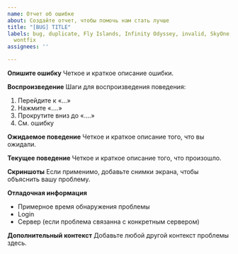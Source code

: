 ```yaml
---
name: Отчет об ошибке
about: Создайте отчет, чтобы помочь нам стать лучше
title: "[BUG] TITLE"
labels: bug, duplicate, Fly Islands, Infinity Odyssey, invalid, SkyOne, UltraHardCoreTM,
  wontfix
assignees: ''

---
```


**Опишите ошибку**
Четкое и краткое описание ошибки.

**Воспроизведение**
Шаги для воспроизведения поведения:
1. Перейдите к «...»
2. Нажмите «….»
3. Прокрутите вниз до «….»
4. См. ошибку

**Ожидаемое поведение**
Четкое и краткое описание того, что вы ожидали.

**Текущее поведение**
Четкое и краткое описание того, что произошло.

**Скриншоты**
Если применимо, добавьте снимки экрана, чтобы объяснить вашу проблему.

**Отладочная информация**
  - Примерное время обнаружения проблемы
  - Login
  - Сервер (если проблема связанна с конкретным сервером)

**Дополнительный контекст**
Добавьте любой другой контекст проблемы здесь.

